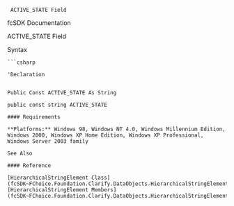 ﻿     ACTIVE_STATE Field                                                   

fcSDK Documentation

ACTIVE_STATE Field

Syntax

```vbnet
```csharp

'Declaration
 

Public Const ACTIVE_STATE As String

public const string ACTIVE_STATE

#### Requirements

**Platforms:** Windows 98, Windows NT 4.0, Windows Millennium Edition, Windows 2000, Windows XP Home Edition, Windows XP Professional, Windows Server 2003 family

See Also

#### Reference

[HierarchicalStringElement Class](fcSDK~FChoice.Foundation.Clarify.DataObjects.HierarchicalStringElement.md)  
[HierarchicalStringElement Members](fcSDK~FChoice.Foundation.Clarify.DataObjects.HierarchicalStringElement_members.md)